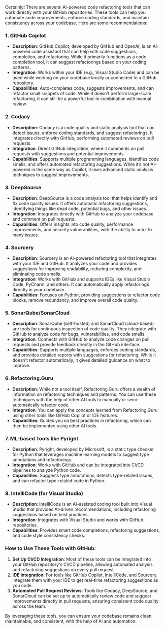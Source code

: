 Certainly! There are several AI-powered code refactoring tools that can work directly with your GitHub repositories. These tools can help you automate code improvements, enforce coding standards, and maintain consistency across your codebase. Here are some recommendations:

### 1. **GitHub Copilot**
   - **Description**: GitHub Copilot, developed by GitHub and OpenAI, is an AI-powered code assistant that can help with code suggestions, completion, and refactoring. While it primarily functions as a code completion tool, it can suggest refactorings based on your coding patterns.
   - **Integration**: Works within your IDE (e.g., Visual Studio Code) and can be used while working on your codebase locally or connected to a GitHub repository.
   - **Capabilities**: Auto-completes code, suggests improvements, and can refactor small snippets of code. While it doesn’t perform large-scale refactoring, it can still be a powerful tool in combination with manual review.

### 2. **Codacy**
   - **Description**: Codacy is a code quality and static analysis tool that can detect issues, enforce coding standards, and suggest refactorings. It integrates directly with GitHub, performing automated reviews on pull requests.
   - **Integration**: Direct GitHub integration, where it comments on pull requests with suggestions and potential improvements.
   - **Capabilities**: Supports multiple programming languages, identifies code smells, and offers automated refactoring suggestions. While it’s not AI-powered in the same way as Copilot, it uses advanced static analysis techniques to suggest improvements.

### 3. **DeepSource**
   - **Description**: DeepSource is a code analysis tool that helps identify and fix code quality issues. It offers automatic refactoring suggestions, identifying things like dead code, potential bugs, and other issues.
   - **Integration**: Integrates directly with GitHub to analyze your codebase and comment on pull requests.
   - **Capabilities**: Offers insights into code quality, performance improvements, and security vulnerabilities, with the ability to auto-fix many issues.

### 4. **Sourcery**
   - **Description**: Sourcery is an AI-powered refactoring tool that integrates with your IDE and GitHub. It analyzes your code and provides suggestions for improving readability, reducing complexity, and eliminating code smells.
   - **Integration**: Works with GitHub and supports IDEs like Visual Studio Code, PyCharm, and others. It can automatically apply refactorings directly in your codebase.
   - **Capabilities**: Focuses on Python, providing suggestions to refactor code blocks, remove redundancy, and improve overall code quality.

### 5. **SonarQube/SonarCloud**
   - **Description**: SonarQube (self-hosted) and SonarCloud (cloud-based) are tools for continuous inspection of code quality. They integrate with GitHub to analyze code for bugs, vulnerabilities, and code smells.
   - **Integration**: Connects with GitHub to analyze code changes on pull requests and provide feedback directly in the GitHub interface.
   - **Capabilities**: Supports multiple languages, enforces coding standards, and provides detailed reports with suggestions for refactoring. While it doesn't refactor automatically, it gives detailed guidance on what to improve.

### 6. **Refactoring.Guru**
   - **Description**: While not a tool itself, Refactoring.Guru offers a wealth of information on refactoring techniques and patterns. You can use these techniques with the help of other AI tools to manually or semi-automatically refactor code.
   - **Integration**: You can apply the concepts learned from Refactoring.Guru using other tools like GitHub Copilot or IDE features.
   - **Capabilities**: Guides you on best practices in refactoring, which can then be implemented using other AI tools.

### 7. **ML-based Tools like Pyright**
   - **Description**: Pyright, developed by Microsoft, is a static type checker for Python that leverages machine learning models to suggest type annotations and refactorings.
   - **Integration**: Works with GitHub and can be integrated into CI/CD pipelines to analyze Python code.
   - **Capabilities**: Suggests type annotations, detects type-related issues, and can refactor type-related code in Python.

### 8. **IntelliCode (for Visual Studio)**
   - **Description**: IntelliCode is an AI-assisted coding tool built into Visual Studio that provides AI-driven recommendations, including refactoring suggestions based on best practices.
   - **Integration**: Integrates with Visual Studio and works with GitHub repositories.
   - **Capabilities**: Provides smart code completions, refactoring suggestions, and code style consistency checks.

### How to Use These Tools with GitHub:
1. **Set Up CI/CD Integration**: Most of these tools can be integrated into your GitHub repository's CI/CD pipeline, allowing automated analysis and refactoring suggestions on every pull request.
2. **IDE Integration**: For tools like GitHub Copilot, IntelliCode, and Sourcery, integrate them with your IDE to get real-time refactoring suggestions as you code.
3. **Automated Pull Request Reviews**: Tools like Codacy, DeepSource, and SonarCloud can be set up to automatically review code and suggest improvements directly in pull requests, ensuring consistent code quality across the team.

By leveraging these tools, you can ensure your codebase remains clean, maintainable, and consistent, with the help of AI and automation.
